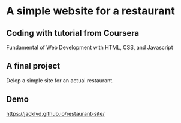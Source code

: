 # A simple website for a restaurant

## Coding with tutorial from Coursera
Fundamental of Web Development with HTML, CSS, and Javascript

## A final project
Delop a simple site for an actual restaurant.

## Demo
https://jacklvd.github.io/restaurant-site/
